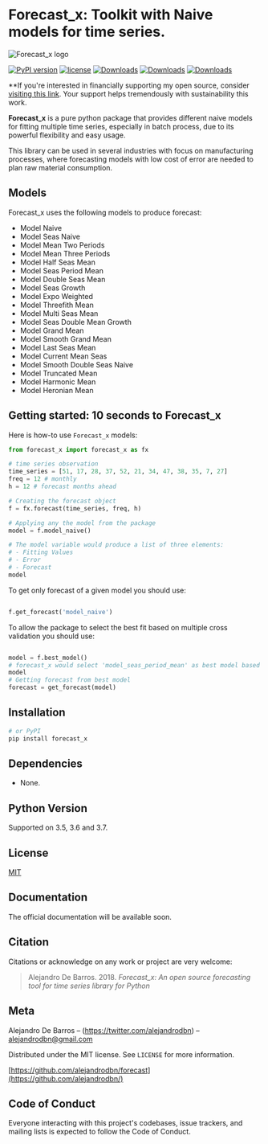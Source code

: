 # Forecast_x: Toolkit with Naive models for time series.
![Forecast_x logo](https://www.alejandrodebarros.com/forecast_x.png)

[![PyPI version](https://badge.fury.io/py/forecast-x.svg)](https://badge.fury.io/py/forecast-x)
[![license](https://img.shields.io/github/license/mashape/apistatus.svg?maxAge=2592000)](https://github.com/alejandrodbn/forecast/blob/master/LICENSE)
[![Downloads](https://pepy.tech/badge/forecast-x)](https://pepy.tech/project/forecast-x)
[![Downloads](https://pepy.tech/badge/forecast-x/month)](https://pepy.tech/project/forecast-x)
[![Downloads](https://pepy.tech/badge/forecast-x/week)](https://pepy.tech/project/forecast-x)

**If you're interested in financially supporting my open source, consider [visiting this link](https://cash.me/$AlejandroDeBarros). 
Your support helps tremendously with sustainability this work.

__Forecast_x__ is a pure python package that provides different naive models for fitting multiple time series,
especially in batch process, due to its powerful flexibility and easy usage.

This library can be used in several industries with focus on manufacturing processes, where forecasting models
 with low cost of error are needed to plan raw material consumption.


## Models

Forecast_x uses the following models to produce forecast:

- Model Naive
- Model Seas Naive
- Model Mean Two Periods
- Model Mean Three Periods
- Model Half Seas Mean
- Model Seas Period Mean
- Model Double Seas Mean
- Model Seas Growth
- Model Expo Weighted
- Model Threefith Mean
- Model Multi Seas Mean
- Model Seas Double Mean Growth
- Model Grand Mean
- Model Smooth Grand Mean
- Model Last Seas Mean
- Model Current Mean Seas
- Model Smooth Double Seas Naive
- Model Truncated Mean
- Model Harmonic Mean
- Model Heronian Mean

## Getting started: 10 seconds to Forecast_x

Here is how-to use `Forecast_x` models:

```python
from forecast_x import forecast_x as fx

# time series observation
time_series = [51, 17, 28, 37, 52, 21, 34, 47, 38, 35, 7, 27]
freq = 12 # monthly
h = 12 # forecast months ahead

# Creating the forecast object
f = fx.forecast(time_series, freq, h)

# Applying any the model from the package
model = f.model_naive()

# The model variable would produce a list of three elements:
# - Fitting Values
# - Error
# - Forecast
model

```
To get only forecast of a given model you should use:

```python

f.get_forecast('model_naive')

```

To allow the package to select the best fit based on multiple cross validation you should use:

```python

model = f.best_model()
# forecast_x would select 'model_seas_period_mean' as best model based on test results
model
# Getting forecast from best model
forecast = get_forecast(model)

```

## Installation

```sh
# or PyPI
pip install forecast_x
```


## Dependencies
- None.


## Python Version

Supported on 3.5, 3.6 and 3.7.


## License
[MIT](LICENSE)


## Documentation
The official documentation will be available soon.


## Citation

Citations or acknowledge on any work or project are very welcome:

> Alejandro De Barros. 2018.
> _Forecast_x: An open source forecasting tool for time series library for Python_

## Meta

Alejandro De Barros – (https://twitter.com/alejandrodbn) – alejandrodbn@gmail.com

Distributed under the MIT license. See ``LICENSE`` for more information.

[https://github.com/alejandrodbn/forecast](https://github.com/alejandrodbn/)

## Code of Conduct

Everyone interacting with this project's codebases, issue trackers, and mailing lists is expected to follow the Code of Conduct.


